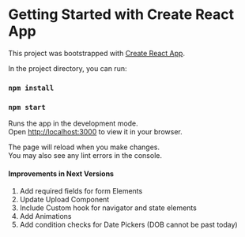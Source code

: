 # Getting Started with Create React App

This project was bootstrapped with [Create React App](https://github.com/facebook/create-react-app).

In the project directory, you can run:

### `npm install`

### `npm start`

Runs the app in the development mode.\
Open [http://localhost:3000](http://localhost:3000) to view it in your browser.

The page will reload when you make changes.\
You may also see any lint errors in the console.

#### Improvements in Next Versions
1. Add required fields for form Elements
2. Update Upload Component
3. Include Custom hook for navigator and state elements
4. Add Animations
5. Add condition checks for Date Pickers (DOB cannot be past today)

